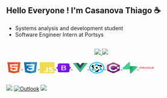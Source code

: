 ## Hello Everyone ! I'm Casanova Thiago ☕


- Systems analysis and development student
- Software Engineer Intern at Portsys 
## 


<div align="center">
  <a href="https://github.com/ThiagoCasanova">
  <img height="160em" src="https://github-readme-stats.vercel.app/api?username=ThiagoCasanova&show_icons=true&theme=dracula&include_all_commits=true&count_private=true"/>
  <img height="160em" src="https://github-readme-stats.vercel.app/api/top-langs/?username=ThiagoCasanova&layout=compact&langs_count=7&theme=dracula"/>
</div>
<div style="display: inline_block"><br>
 <img align="center" alt="ThiagoCasanova-HTML" height="30" width="40" src="https://raw.githubusercontent.com/devicons/devicon/master/icons/html5/html5-original.svg">
   <img align="center" alt="ThiagoCasanova-CSS" height="30" width="40" src="https://raw.githubusercontent.com/devicons/devicon/master/icons/css3/css3-original.svg">
  <img align="center" alt="ThiagoCasanova-CSS" height="30" width="40" src="https://raw.githubusercontent.com/devicons/devicon/master/icons/javascript/javascript-plain.svg">
  <img align="center" alt="ThiagoCasanova-CSS" height="30" width="40" src="https://raw.githubusercontent.com/devicons/devicon/master/icons/bootstrap/bootstrap-original.svg">
  <img align="center" alt="ThiagoCasanova-CSS" height="30" width="40" src="https://raw.githubusercontent.com/devicons/devicon/master/icons/vuejs/vuejs-original.svg">
  <img align="center" alt="ThiagoCasanova-CSS" height="30" width="40" src="https://raw.githubusercontent.com/devicons/devicon/master/icons/quasar/quasar-original.svg">
  <img align="center" alt="ThiagoCasanova-CSS" height="30" width="40" src="https://raw.githubusercontent.com/devicons/devicon/master/icons/csharp/csharp-original.svg">
  <img align="center" alt="ThiagoCasanova-CSS" height="30" width="40" src="https://raw.githubusercontent.com/devicons/devicon/master/icons/supabase/supabase-original.svg">
  <img align="center" alt="ThiagoCasanova-CSS" height="30" width="40" src="https://raw.githubusercontent.com/devicons/devicon/master/icons/oracle/oracle-original.svg">
  
</div>
  
  ##
  <div> 
     <a href="https://www.linkedin.com/in/thiagocasanova" target="_blank"><img src="https://img.shields.io/badge/-LinkedIn-%230077B5?style=for-the-badge&logo=linkedin&logoColor=white" target="_blank"></a> 
    <a href = "mailto:thiagocasanova@outlook.com.br"><img src="https://img.shields.io/badge/-Outlook-%23333?style=for-the-badge&logo=microsoft-outlook&logoColor=white" alt="Outlook" target="_blank"></a>
  <a href="https://www.instagram.com/thiagocasanova_" target="_blank"><img src="https://img.shields.io/badge/-Instagram-%23E4405F?style=for-the-badge&logo=instagram&logoColor=white" target="_blank"></a>
  </div>
